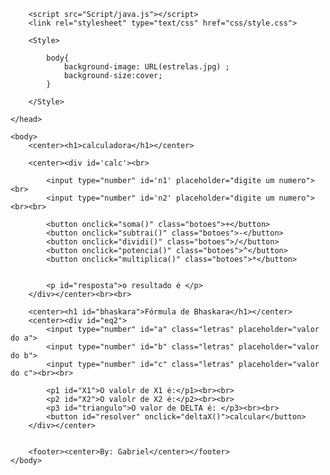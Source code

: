 <html>
	<head>
		<title>calculadora</title>

		<script src="Script/java.js"></script>
		<link rel="stylesheet" type="text/css" href="css/style.css">

		<Style>

			body{
				background-image: URL(estrelas.jpg) ;
				background-size:cover;
			}
			
		</Style>

	</head>

	<body>
		<center><h1>calculadora</h1></center>

		<center><div id='calc'><br>

			<input type="number" id='n1' placeholder="digite um numero"><br>
		    <input type="number" id='n2' placeholder="digite um numero"><br><br>
		    
			<button onclick="soma()" class="botoes">+</button>
			<button onclick="subtrai()" class="botoes">-</button>
			<button onclick="dividi()" class="botoes">/</button> 
			<button onclick="potencia()" class="botoes">^</button>
			<button onclick="multiplica()" class="botoes">*</button>
			

			<p id="resposta">o resultado é </p>
		</div></center><br><br>

		<center><h1 id="bhaskara">Fórmula de Bhaskara</h1></center>
		<center><div id="eq2">
			<input type="number" id="a" class="letras" placeholder="valor do a">
			<input type="number" id="b" class="letras" placeholder="valor do b">
			<input type="number" id="c" class="letras" placeholder="valor do c"><br><br>

			<p1 id="X1">O valolr de X1 é:</p1><br><br>
			<p2 id="X2">O valolr de X2 é:</p2><br><br>
			<p3 id="triangulo">O valor de DELTA é: </p3><br><br>
			<button id="resolver" onclick="deltaX()">calcular</button>
		</div></center>


		<footer><center>By: Gabriel</center></footer>
	</body>

</html>
